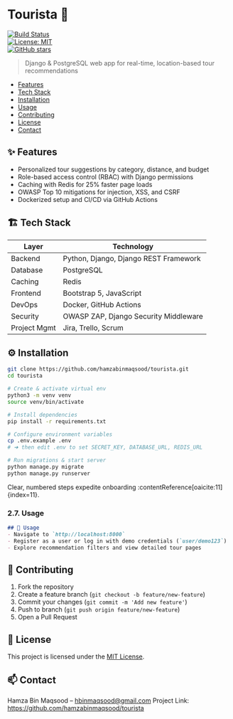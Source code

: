 # Tourista 🚀

[![Build Status](https://github.com/Hamzabinmaqsood/tourista/actions/workflows/ci.yml/badge.svg)](https://github.com/Hamzabinmaqsood/tourista/actions)  
[![License: MIT](https://img.shields.io/badge/License-MIT-blue.svg)](LICENSE)  
[![GitHub stars](https://img.shields.io/github/stars/Hamzabinmaqsood/tourista.svg?style=social)](https://github.com/Hamzabinmaqsood/tourista/stargazers)  

> Django & PostgreSQL web app for real-time, location-based tour recommendations  

- [Features](#features)
- [Tech Stack](#tech-stack)
- [Installation](#installation)
- [Usage](#usage)
- [Contributing](#contributing)
- [License](#license)
- [Contact](#contact)

## ✨ Features
- Personalized tour suggestions by category, distance, and budget
- Role-based access control (RBAC) with Django permissions
- Caching with Redis for 25% faster page loads
- OWASP Top 10 mitigations for injection, XSS, and CSRF
- Dockerized setup and CI/CD via GitHub Actions

## 🏗️ Tech Stack
| Layer        | Technology                         |
| ------------ | ---------------------------------- |
| Backend      | Python, Django, Django REST Framework |
| Database     | PostgreSQL                         |
| Caching      | Redis                              |
| Frontend     | Bootstrap 5, JavaScript            |
| DevOps       | Docker, GitHub Actions             |
| Security     | OWASP ZAP, Django Security Middleware |
| Project Mgmt | Jira, Trello, Scrum                |

## ⚙️ Installation

```bash
git clone https://github.com/hamzabinmaqsood/tourista.git
cd tourista

# Create & activate virtual env
python3 -m venv venv
source venv/bin/activate

# Install dependencies
pip install -r requirements.txt

# Configure environment variables
cp .env.example .env
# ➜ then edit .env to set SECRET_KEY, DATABASE_URL, REDIS_URL

# Run migrations & start server
python manage.py migrate
python manage.py runserver
```

Clear, numbered steps expedite onboarding :contentReference[oaicite:11]{index=11}.

### 2.7. Usage  
```markdown
## 🚀 Usage
- Navigate to `http://localhost:8000`
- Register as a user or log in with demo credentials (`user/demo123`)
- Explore recommendation filters and view detailed tour pages
```

## 🤝 Contributing
1. Fork the repository
2. Create a feature branch (`git checkout -b feature/new-feature`)
3. Commit your changes (`git commit -m 'Add new feature'`)
4. Push to branch (`git push origin feature/new-feature`)
5. Open a Pull Request

## 📝 License
This project is licensed under the [MIT License](LICENSE).

## 📫 Contact
Hamza Bin Maqsood – hbinmaqsood@gmail.com 
Project Link: https://github.com/hamzabinmaqsood/tourista

